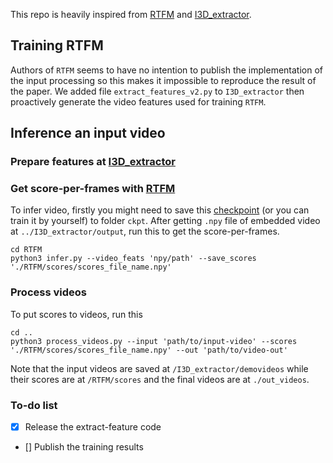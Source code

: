 This repo is heavily inspired from [RTFM](https://github.com/tianyu0207/RTFM) and [I3D_extractor](https://github.com/GowthamGottimukkala/I3D_Feature_Extraction_resnet). 
## Training RTFM 
Authors of `RTFM` seems to have no intention to publish the implementation of the input processing so this makes it impossible to reproduce the result of the paper. We added file `extract_features_v2.py` to `I3D_extractor` then proactively generate the video features used for training `RTFM`.

## Inference an input video 

### Prepare features at [I3D_extractor](./I3D_extractor/)

### Get score-per-frames with [RTFM](./RTFM)
To infer video, firstly you might need to save this [checkpoint](https://drive.google.com/file/d/1ocvSevEtlXdajpILMQp5ub9954E3AE7B/view?usp=share_link) (or you can train it by yourself) to folder `ckpt`.
After getting `.npy` file of embedded video at `../I3D_extractor/output`, run this to get the score-per-frames.
```shell
cd RTFM
python3 infer.py --video_feats 'npy/path' --save_scores './RTFM/scores/scores_file_name.npy'
```

### Process videos
To put scores to videos, run this
```shell
cd ..
python3 process_videos.py --input 'path/to/input-video' --scores './RTFM/scores/scores_file_name.npy' --out 'path/to/video-out'
```
Note that the input videos are saved at `/I3D_extractor/demovideos` while their scores are at `/RTFM/scores` and the final videos are at `./out_videos`.

### To-do list
- [x] Release the extract-feature code
- [] Publish the training results